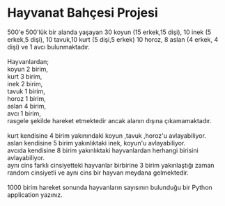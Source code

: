 # Hayvanat Bahçesi Projesi

500'e 500'lük bir alanda yaşayan 30 koyun (15 erkek,15 dişi), 10 inek (5 erkek,5 dişi), 10 tavuk,10 kurt
(5 dişi,5 erkek) 10 horoz, 8 aslan (4 erkek, 4 dişi) ve 1 avcı bulunmaktadır. </br>  </br>
Hayvanlardan; </br>
koyun 2 birim, </br>
kurt 3 birim, </br>
inek 2 birim, </br>
tavuk 1 birim, </br>
horoz 1 birim, </br> 
aslan 4 birim,</br> 
avcı 1 birim, </br>
rasgele şekilde hareket etmektedir ancak alanın dışına çıkamamaktadır. </br>  </br>
kurt kendisine 4 birim yakınındaki koyun ,tavuk ,horoz'u avlayabiliyor. </br>
aslan kendisine 5 birim yakınlıktaki inek, koyun'u avlayabiliyor. </br>
avcıda kendisine 8 birim yakınlıktaki hayvanlardan herhangi birisini avlayabiliyor. </br>
aynı cins farklı cinsiyetteki hayvanlar birbirine 3 birim yakınlaştığı zaman random cinsiyetli ve aynı cins
bir hayvan meydana gelmektedir. </br>  </br>
1000 birim hareket sonunda hayvanların sayısının bulunduğu bir Python application yazınız. </br>

